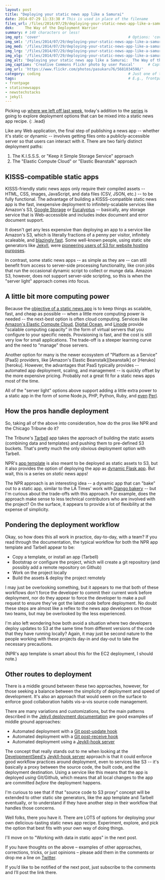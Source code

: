 ```yaml
---
layout: post
title: "Deploying your static news app like a Samurai"
date: 2014-07-29 11:33:38 # This is used in place of the filename
files_url: /files/2014/07/29/deploying-your-static-news-app-like-a-samurai/
dek:     The Way of the Deployment Warrior 
summary: # 140 characters or less!
img_opt: 'cover'                                        # Options: 'cover' or 'inlne' or 'none'
img_sml: '/files/2014/07/29/deploying-your-static-news-app-like-a-samurai/samurai_sml.jpg'                          # Default on cover or inline
img_med: '/files/2014/07/29/deploying-your-static-news-app-like-a-samurai/samurai_med.jpg'                          # 640x512px cover, inline
img_lrg: '/files/2014/07/29/deploying-your-static-news-app-like-a-samurai/samurai_lrg.jpg'                          # 800x640px cover, inline
img_xlg: '/files/2014/07/29/deploying-your-static-news-app-like-a-samurai/samurai_xlg.jpg'                         # 1200x960px cover only
img_alt: 'Deploying your static news app like a Samurai:  The Way of the Deployment Warrior. Creative Commons Flickr photo by user Pascal'    # Alt for inline
img_caption: 'Creative Commons Flickr photo by user Pascal'      # Caption for either
img_url: 'https://www.flickr.com/photos/pasukaru76/5681034598/'                                             # URL to original image
category: coding                                        # Just one of the 4xCs
tags:                                                   # E.g., frontpage
- frontpage
- staticnewsapps
- newstechstacks
- jekyll
---
```


Picking up [where we left off last week][localdevelopment], today's addition to the [series][staticappseries] is going to explore deployment options that can be mixed into a static news app recipe. 
{: .lead}

Like any Web application, the final step of publishing a news app -- whether it's static or dynamic -- involves getting files onto a publicly-accessible server so that users can interact with it. There are two fairly distinct deployment paths:  

1. The K.I.S.S.S. or "Keep it Simple Storage Service" approach
1. The "Elastic Compute Cloud" or "Elastic Beanstalk" approach

## KISSS-compatible static apps
KISSS-friendly static news apps only require their compiled assets -- HTML, CSS, images, JavaScript, and data files (CSV, JSON, etc.) -- to be fully functional. The advantage of building a KISSS-compatible static news app is the fast, inexpensive deployment to infinitely-scalable services like Amazon's S3, [Google Storage](https://developers.google.com/storage/) or [Eucalyptus](https://www.eucalyptus.com/) -- basically, any storage service that is Web-accessible and includes index document and error document support.

It doesn't get any less expensive than deploying an app to a service like Amazon's S3, which is literally fractions of a penny per visitor, infinitely scaleable, and [blazingly fast](http://blog.dmpatierno.com/post/3359880951/s3-hosting-vs-ec2-micro). Some well-known people, using static site generators like [Jekyll][jekyllrb], were [pioneering users of S3 for website hosting purposes](http://www.allthingsdistributed.com/2011/08/Jekyll-amazon-s3.html).

In contrast, some static news apps -- as simple as they are -- can still benefit from access to server-side processing functionality, like cron jobs that run the occasional dynamic script to collect or munge data. Amazon S3, however, does not support server-side scripting, so this is when the "server light" approach comes into focus. 

## A little bit more computing power
Because the [objective of a static news app](http://phillipadsmith.com/2014/07/recipes-for-delicious-tasting-static-news-apps.html) is to keep things as scalable, fast, and cheap as possible -- when a little more computing power is needed -- the next-best option is often cloud computing.  Services like [Amazon's Elastic Compute Cloud][ec2], [Digital Ocean][digitalocean], and [Linode][linode] provide "scalable computing capacity" in the form of virtual servers that you configure to your specific needs. Provisioning is fast, and the cost is still very low for small applications. The trade-off is a steeper learning curve and the need to "manage" those servers.

Another option for many is the newer ecosystem of "Platform as a Service" (PaaS) providers, like [Amazon's Elastic Beanstalk][beanstalk] or [Heruko][heroku]. However, the advantages that PaaS typically provides -- automated app deployment, scaling, and management -- is quickly offset by the more expensive pricing. Probably not a great fit for a static news apps most of the time.

All of the "server light" options above support adding a little extra power to a static app in the form of some Node.js, PHP, Python, Ruby, and [even](https://github.com/judofyr/perloku) [Perl](https://github.com/masakyst/aws-perloneb_simple).

## How the pros handle deployment
So, taking all of the above into consideration, how do the pros like NPR and the Chicago Tribune do it? 

The Tribune's [Tarbell][tarbell] app takes the approach of building the static assets (combining data and templates) and pushing them to pre-defined S3 buckets. That's pretty much the only obvious deployment option with Tarbell. 

NPR's [app template][nprtemplate] is also meant to be deployed as static assets to S3, but it also provides the option of deploying the app as [dynamic Flask app](https://github.com/nprapps/app-template/blob/94181834dbf8bf3f4a4d955d899de787740d353d/PROJECT_README.md#deploy-to-ec2).  But wait, this is a series on _static_ news apps! 

The NPR approach is an interesting idea -- a dynamic app that can "bake" out to a static app, similar to the LA Times' work with [Django bakery](http://datadesk.latimes.com/posts/2012/03/introducing-django-bakery/) -- but I'm curious about the trade-offs with this approach. For example, does the approach make sense to less technical contributors who are involved with the project? On the surface, it appears to provide a lot of flexibility at the expense of simplicity. 

## Pondering the deployment workflow
Okay, so how does this all work in practice, day-to-day, with a team? If you read through the documentation, the typical workflow for both the NPR app template and Tarbell appear to be:

* Copy a template, or install an app (Tarbell)
* Bootstrap or configure the project, which will create a git repository (and possibly add a remote repository on Github)
* Work on the project locally
* Build the assets & deploy the project remotely

I may just be overlooking something, but it appears to me that both of these workflows don't force the developer to commit their current work before deployment, nor do they appear to force the developer to make a pull request to ensure they've got the latest code before deployment. No doubt these steps are almost like a reflex to the news app developers on those two teams, but may be overlooked by the less experienced.

I'm also left wondering how both avoid a situation where two developers deploy updates to S3 at the same time from different versions of the code that they have running locally? Again, it may just be second nature to the people working with these projects day-in and day-out to take the necessary precautions. 

(NPR's app template is smart about this for the EC2 deployment, I should note.)

## Other routes to deployment

There is a middle ground between these two approaches, however, for those seeking a balance between the simplicity of deployment and speed of development. It's also an approach that would seem on the surface to enforce good collaboration habits vis-a-vis source code management.

There are many variations and customizations, but the main patterns described in the [Jekyll deployment documentation](http://jekyllrb.com/docs/deployment-methods/) are good examples of middle ground approaches:

* Automated deployment with a [Git post-update hook](http://jekyllrb.com/docs/deployment-methods/#git-post-update-hook)
* Automated deployment with a [Git post-receive hook](http://jekyllrb.com/docs/deployment-methods/#git-post-receive-hook)
* Automated deployment using a [Jeykll-hook server](http://jekyllrb.com/docs/deployment-methods/#jekyll-hook)

The concept that really stands out to me when looking at the [DevelopmentSeed's](http://developmentseed.org/) [Jeykll-hook server](http://jekyllrb.com/docs/deployment-methods/#jekyll-hook) approach is that it could enforce good workflow practices around deployment, even to services like S3 -- it's basically a proxy between the source code, the built code, and the deployment destination. Using a service like this means that the app is deployed _using_ Git/Github, which means that all local changes to the app are committed _before_ the deployment happens.

I'm curious to see that if that "source code to S3 proxy" concept will be extended to other static site generators, like the app template and Tarbell eventually, or to understand if they have another step in their workflow that handles those concerns.

Well folks, there you have it. There are LOTS of options for deploying your own delicious-tasting static news app recipe. Experiment, explore, and pick the option that best fits with your own way of doing things. 

I'll move on to "Working with data in static apps" in the next post. 

If you have thoughts on the above – examples of other approaches, corrections, tricks, or just opinions – please add them in the comments or drop me a line on [Twitter][twitter].

If you’d like to be notified of the next post, just subscribe to the comments and I’ll post the link there.

[staticappseries]: http://phillipadsmith.com/2014/07/recipes-for-delicious-tasting-static-news-apps.html
[ec2]: http://docs.aws.amazon.com/AWSEC2/latest/UserGuide/concepts.html
[digitalocean]: https://www.digitalocean.com/
[linode]: https://www.linode.com/
[nprtemplate]: https://github.com/nprapps/app-template/
[nprtemplatedocs]: https://github.com/nprapps/app-template/blob/94181834dbf8bf3f4a4d955d899de787740d353d/PROJECT_README.md#whats-in-here
[localdevelopment]: http://phillipadsmith.com/2014/07/the-tao-of-static-news-app-development.html

[tarbell]:  https://github.com/newsapps/flask-tarbell/
[tarbelldocs]: https://github.com/newsapps/flask-tarbell/blob/0.9-beta6/tarbell/docs/build.rst#anatomy-of-a-project-directory
[jekyllrb]: http://jekyllrb.com/

[nprvisuals]: http://blog.apps.npr.org/
[chinewsapps]:  http://blog.apps.chicagotribune.com/

[id]: http://example.com/  "Optional Title Here"
[twitter]: http://twitter.com/phillipadsmith "Phillip Smith on Twitter"
[srccon]: http://srccon.org/ "SRCCON is a conference for developers, interactive designers, and other people who love to code in and near newsrooms."
[staticsitegenerators]: http://staticsitegenerators.net/ "A comprehensive list of static site generation tools"
